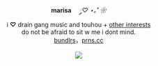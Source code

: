 <p align="center">
  <b>marisa</b>ㅤ<i> ༘♡ ⋆｡˚ ❀</i>
  <br> i <b>♡</b> drain gang music and touhou + <a href="https://pastes.cc/bIadee">other interests</a> 
  <br> do not be afraid to sit w me i dont mind. 
  <br> <a href="https://pastes.cc/crest">bundlrs</a>，<a href="https://pronouns.cc/@crest">prns.cc</a>
  <br><br><a href="https://www.last.fm/user/IHateMemphis"><img src="https://lastfm-recently-played.vercel.app/api?user=IHateMemphis"></a>
</p>
